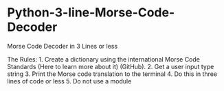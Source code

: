 # Python-3-line-Morse-Code-Decoder
Morse Code Decoder in 3 Lines or less

The Rules:
		1. Create a dictionary using the international Morse Code Standards (Here to learn more about it) (GitHub).
		2. Get a user input type string
		3. Print the Morse code translation to the terminal
		4. Do this in three lines of code or less
		5. Do not use a module
